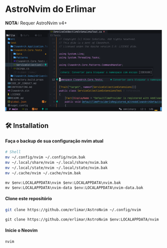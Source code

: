 # AstroNvim do Erlimar

**NOTA:** Requer AstroNvim v4+

![](assets/my_astronvim_screen.png)

## 🛠️ Installation

#### Faça o backup de sua configuração nvim atual

```sh
# Shell
mv ~/.config/nvim ~/.config/nvim.bak
mv ~/.local/share/nvim ~/.local/share/nvim.bak
mv ~/.local/state/nvim ~/.local/state/nvim.bak
mv ~/.cache/nvim ~/.cache/nvim.bak
```

```pwsh
mv $env:LOCALAPPDATA\nvim $env:LOCALAPPDATA\nvim.bak
mv $env:LOCALAPPDATA\nvim-data $env:LOCALAPPDATA\nvim-data.bak
```

#### Clone este repositório

```sh
git clone https://github.com/erlimar/AstroNvim ~/.config/nvim
```

```pwsh
git clone https://github.com/erlimar/AstroNvim $env:LOCALAPPDATA/nvim
```

#### Inicie o Neovim

```sh
nvim
```
